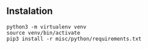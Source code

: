 ## Instalation


    python3 -m virtualenv venv
    source venv/bin/activate
    pip3 install -r misc/python/requirements.txt
